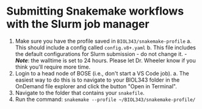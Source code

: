 # Submitting Snakemake workflows with the Slurm job manager

1. Make sure you have the profile saved in `BIOL343/snakemake-profile`
    a. This should include a config called `config.v8+.yaml`
    b. This file includes the default configurations for Slurm submission - do not change it.
        - ***Note***: the walltime is set to 24 hours. Please let Dr. Wheeler know if you think you'll require more time.
2. Login to a head node of BOSE (i.e., don't start a VS Code job).
    a. The easiest way to do this is to navigate to your BIOL343 folder in the OnDemand file explorer and click the button "Open in Terminal".
3. Navigate to the folder that contains your `snakefile`.
4. Run the command: `snakemake --profile ~/BIOL343/snakemake-profile/`